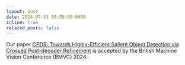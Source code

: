 ```yaml
---
layout: post
date: 2024-07-31 08:59:00-0400
inline: true
related_posts: false
---
```


Our paper [CPDR: Towards Highly-Efficient Salient Object Detection via Crossed Post-decoder Refinement](https://bmva-archive.org.uk/bmvc/2024/papers/Paper_630/paper.pdf) is accepted by the British Machine Vision Conference (BMVC) 2024.